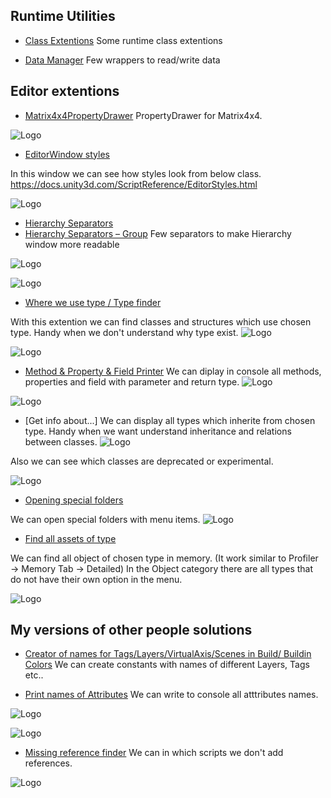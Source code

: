 ## Runtime Utilities
* [Class Extentions](https://github.com/uvivagabond/UB_Unity_Utilities/tree/master/Assets/Scripts/Class%20Extensions) 
Some runtime class extentions
 
* [Data Manager](https://github.com/uvivagabond/UB_Unity_Utilities/blob/master/Assets/Scripts/DataManager.cs) 
Few wrappers to read/write data 
 
## Editor extentions
* [Matrix4x4PropertyDrawer](https://github.com/uvivagabond/UB_Unity_Utilities/tree/master/Assets/Scripts/Class%20Extensions) 
PropertyDrawer for Matrix4x4. 
 
![Logo](https://github.com/uvivagabond/UB_Unity_Utilities/blob/master/README%20Pictures/matrix4x4%20inspector.png)
* [EditorWindow styles](https://github.com/uvivagabond/UB_Unity_Utilities/blob/master/Assets/Editor/MenuItems/EditorStyleWindow.cs) 
 
In this window we can see how styles look from below class.
https://docs.unity3d.com/ScriptReference/EditorStyles.html
 
 
![Logo](https://github.com/uvivagabond/UB_Unity_Utilities/blob/master/README%20Pictures/Editor%20window%20styles.png)
 


* [Hierarchy Separators](https://github.com/uvivagabond/UB_Unity_Utilities/blob/master/Assets/Editor/MenuItems/AddHierarchySeparator.cs) 
* [Hierarchy Separators – Group](https://github.com/uvivagabond/UB_Unity_Utilities/blob/master/Assets/Editor/MenuItems/GroupUtility.cs) 
Few separators to make Hierarchy window more readable
 
 
![Logo](https://github.com/uvivagabond/UB_Unity_Utilities/blob/master/README%20Pictures/separators%20menu.png)
 
![Logo](https://github.com/uvivagabond/UB_Unity_Utilities/blob/master/README%20Pictures/separators.png)
 

* [Where we use type / Type finder](https://github.com/uvivagabond/UB_Unity_Utilities/tree/master/Assets/Editor/MenuItems/TypeCounter) 
 
With this extention we can find classes and structures which use chosen type. Handy when we don't understand why type exist.
![Logo](https://github.com/uvivagabond/UB_Unity_Utilities/blob/master/README%20Pictures/where%20we%20use%20type.png)
 
![Logo](https://github.com/uvivagabond/UB_Unity_Utilities/blob/master/README%20Pictures/where%20we%20use%20type%20Collider.png)
* [Method & Property & Field Printer](https://github.com/uvivagabond/UB_Unity_Utilities/tree/master/Assets/Editor/MenuItems/TypeCounter) 
 We can diplay in console all methods, properties and field with parameter and return type. 
![Logo](https://github.com/uvivagabond/UB_Unity_Utilities/blob/master/README%20Pictures/all%20methods%20properties%20in.png)
   
![Logo](https://github.com/uvivagabond/UB_Unity_Utilities/blob/master/README%20Pictures/all%20methods%20properties%20in%20Animator.png)

   
* [Get info about...]
We can display all types which inherite from chosen type. Handy when we want understand inheritance and relations between classes.
![Logo](https://github.com/uvivagabond/UB_Unity_Utilities/blob/master/README%20Pictures/GetInfoAbout.png)
  
Also we can see which classes are deprecated or experimental.
  
![Logo](https://github.com/uvivagabond/UB_Unity_Utilities/blob/master/README%20Pictures/GetInfo%20About%20SO.png)
       

* [Opening special folders](https://github.com/uvivagabond/UB_Unity_Utilities/blob/master/Assets/Editor/MenuItems/UBEditorUtility.cs) 

We can open special folders with menu items.
![Logo](https://github.com/uvivagabond/UB_Unity_Utilities/blob/master/README%20Pictures/folders%20open.png)
* [Find all assets of type](https://github.com/uvivagabond/UB_Unity_Utilities/blob/master/Assets/Editor/MenuItems/UBEditorUtility.cs) 

We can find all object of chosen type in memory. (It work similar to Profiler → Memory Tab → Detailed)
In the Object category there are all types that do not have their own option in the menu. 

![Logo](https://github.com/uvivagabond/UB_Unity_Utilities/blob/master/README%20Pictures/find%20all%20objects%20of%20type.png)


## My versions of other people solutions

* [Creator of names for Tags/Layers/VirtualAxis/Scenes in Build/ Buildin Colors](https://github.com/uvivagabond/UB_Unity_Utilities/blob/master/Assets/Editor/MenuItems/TagNameCreator.cs) 
We can create constants with names of different Layers, Tags etc..
   
* [Print names of Attributes](https://github.com/uvivagabond/UB_Unity_Utilities/blob/master/Assets/Editor/MenuItems/TagNameCreator.cs) 
We can write to console all atttributes names.
  
![Logo](https://github.com/uvivagabond/UB_Unity_Utilities/blob/master/README%20Pictures/print%20all%20names%20of%20attributes.png)
   
![Logo](https://github.com/uvivagabond/UB_Unity_Utilities/blob/master/README%20Pictures/attributes.png)
   
* [Missing reference finder](https://github.com/uvivagabond/UB_Unity_Utilities/blob/master/README%20Pictures/missing%20reference.png)
We can in which scripts we don't add references.

![Logo](https://github.com/uvivagabond/UB_Unity_Utilities/blob/master/README%20Pictures/missing%20reference.png)
